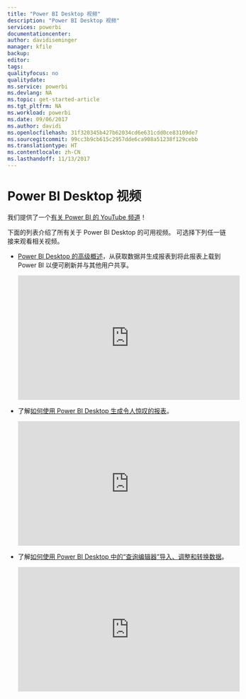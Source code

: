 ```yaml
---
title: "Power BI Desktop 视频"
description: "Power BI Desktop 视频"
services: powerbi
documentationcenter: 
author: davidiseminger
manager: kfile
backup: 
editor: 
tags: 
qualityfocus: no
qualitydate: 
ms.service: powerbi
ms.devlang: NA
ms.topic: get-started-article
ms.tgt_pltfrm: NA
ms.workload: powerbi
ms.date: 09/06/2017
ms.author: davidi
ms.openlocfilehash: 31f320345b427b62034cd6e631cdd0ce83109de7
ms.sourcegitcommit: 99cc3b9cb615c2957dde6ca908a51238f129cebb
ms.translationtype: HT
ms.contentlocale: zh-CN
ms.lasthandoff: 11/13/2017
---
```

# <a name="power-bi-desktop-videos"></a>Power BI Desktop 视频
我们提供了一个[有关 Power BI 的 YouTube 频道](http://www.youtube.com/playlist?list=PL1N57mwBHtN2q1WbU5O29rrn_A0lkVv9p)！

下面的列表介绍了所有关于 Power BI Desktop 的可用视频。 可选择下列任一链接来观看相关视频。

* [Power BI Desktop 的高级概述](https://www.youtube.com/watch?v=Qgam9M8I0xA)，从获取数据并生成报表到将此报表上载到 Power BI 以便可刷新并与其他用户共享。
  
  <iframe width="500" height="281" src="https://www.youtube.com/embed/Qgam9M8I0xA" frameborder="0" allowfullscreen></iframe>
* 了解[如何使用 Power BI Desktop 生成令人惊叹的报表](https://www.youtube.com/watch?v=ByIUx-HmQbw)。
  
  <iframe width="500" height="281" src="https://www.youtube.com/embed/IMAsitQ2cAc" frameborder="0" allowfullscreen></iframe>
* 了解[如何使用 Power BI Desktop 中的“查询编辑器”导入、调整和转换数据](https://www.youtube.com/watch?v=ByIUx-HmQbw)。
  
  <iframe width="500" height="281" src="https://www.youtube.com/embed/ByIUx-HmQbw" frameborder="0" allowfullscreen></iframe>

